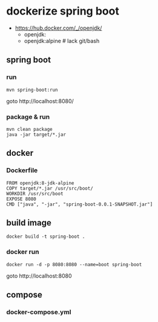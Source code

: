 # dockerize spring boot
- https://hub.docker.com/_/openjdk/
  - openjdk:<version>
  - openjdk:alpine # lack git/bash

## spring boot
### run
```
mvn spring-boot:run
```
goto http://localhost:8080/
### package & run
```
mvn clean package
java -jar target/*.jar
```
## docker
### Dockerfile
```
FROM openjdk:8-jdk-alpine
COPY target/*.jar /usr/src/boot/
WORKDIR /usr/src/boot
EXPOSE 8080
CMD ["java", "-jar", "spring-boot-0.0.1-SNAPSHOT.jar"]
```
## build image
```
docker build -t spring-boot .
```
### docker run
```
docker run -d -p 8080:8080 --name=boot spring-boot
```
goto http://localhost:8080

## compose
### docker-compose.yml
